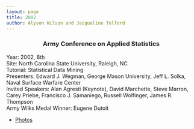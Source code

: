 ```yaml
---
layout: page
title: 2002
author: Alyson Wilson and Jacqueline Telford
---
```

<div align="center"><h3>Army Conference on Applied Statistics</h3></div>

<p>Year: 2002, 8th<br>
Site: North Carolina State University, Raleigh, NC<br>
Tutorial: Statistical Data Mining<br>
Presenters: Edward J. Wegman, George Mason University, Jeff L. Solka,
Naval
Surface Warfare Center<br>
Invited Speakers: Alan Agresti (Keynote), David Marchette, Steve
Marron,
Carey Priebe, Francisco J. Samaniego, Russell Wolfinger, James R.
Thompson<br>
Army Wilks Medal Winner: Eugene Dutoit<br>
  
- [Photos](https://alysongwilson.github.io/ACAS/DOE6/2002.pdf)
